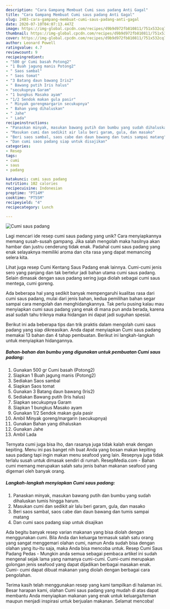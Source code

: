 ```yaml
---
description: "Cara Gampang Membuat Cumi saus padang Anti Gagal"
title: "Cara Gampang Membuat Cumi saus padang Anti Gagal"
slug: 2403-cara-gampang-membuat-cumi-saus-padang-anti-gagal
date: 2020-07-10T04:07:13.447Z
image: https://img-global.cpcdn.com/recipes/d9b9d972fb810811/751x532cq70/cumi-saus-padang-foto-resep-utama.jpg
thumbnail: https://img-global.cpcdn.com/recipes/d9b9d972fb810811/751x532cq70/cumi-saus-padang-foto-resep-utama.jpg
cover: https://img-global.cpcdn.com/recipes/d9b9d972fb810811/751x532cq70/cumi-saus-padang-foto-resep-utama.jpg
author: Leonard Powell
ratingvalue: 4.7
reviewcount: 9
recipeingredient:
- "500 gr Cumi basah Potong2"
- "1 Buah jagung manis Potong2"
- " Saos sambal"
- " Saos tomat"
- "3 Batang daun bawang Iris2"
- " Bawang putih Iris halus"
- "secukupnya Garam"
- "1 bungkus Masako ayam"
- "1/2 Sendok makan gula pasir"
- " Minyak gorengmargarin secukupnya"
- " Bahan yang dihaluskan"
- " Jahe"
- " Lada"
recipeinstructions:
- "Panaskan minyak, masukan bawang putih dan bumbu yang sudah dihaluskan tumis hingga harum."
- "Masukan cumi dan sedikit air lalu beri garam, gula, dan masako"
- "Beri saos sambal, saos cabe dan daun bawang dan tumis sampai matang"
- "Dan cumi saos padang siap untuk disajikan"
categories:
- Resep
tags:
- cumi
- saus
- padang

katakunci: cumi saus padang 
nutrition: 102 calories
recipecuisine: Indonesian
preptime: "PT14M"
cooktime: "PT55M"
recipeyield: "4"
recipecategory: Lunch

---
```



![Cumi saus padang](https://img-global.cpcdn.com/recipes/d9b9d972fb810811/751x532cq70/cumi-saus-padang-foto-resep-utama.jpg)

Lagi mencari ide resep cumi saus padang yang unik? Cara menyiapkannya memang susah-susah gampang. Jika salah mengolah maka hasilnya akan hambar dan justru cenderung tidak enak. Padahal cumi saus padang yang enak selayaknya memiliki aroma dan cita rasa yang dapat memancing selera kita.

Lihat juga resep Cumi Kentang Saus Padang enak lainnya. Cumi-cumi jenis sero yang panjang dan tak bertelur jadi bahan utama cumi saus padang. Selain dimasak dengan saus padang sering juga diolah sebagai cumi saus mentega, cumi goreng.

Ada beberapa hal yang sedikit banyak mempengaruhi kualitas rasa dari cumi saus padang, mulai dari jenis bahan, kedua pemilihan bahan segar sampai cara mengolah dan menghidangkannya. Tak perlu pusing kalau mau menyiapkan cumi saus padang yang enak di mana pun anda berada, karena asal sudah tahu triknya maka hidangan ini dapat jadi suguhan spesial.


Berikut ini ada beberapa tips dan trik praktis dalam mengolah cumi saus padang yang siap dikreasikan. Anda dapat menyiapkan Cumi saus padang memakai 13 bahan dan 4 tahap pembuatan. Berikut ini langkah-langkah untuk menyiapkan hidangannya.

<!--inarticleads1-->

##### Bahan-bahan dan bumbu yang digunakan untuk pembuatan Cumi saus padang:

1. Gunakan 500 gr Cumi basah (Potong2)
1. Siapkan 1 Buah jagung manis (Potong2)
1. Sediakan  Saos sambal
1. Siapkan  Saos tomat
1. Gunakan 3 Batang daun bawang (Iris2)
1. Sediakan  Bawang putih (Iris halus)
1. Siapkan secukupnya Garam
1. Siapkan 1 bungkus Masako ayam
1. Gunakan 1/2 Sendok makan gula pasir
1. Ambil  Minyak goreng/margarin (secukupnya)
1. Gunakan  Bahan yang dihaluskan
1. Gunakan  Jahe
1. Ambil  Lada


Ternyata cumi juga bisa lho, dan rasanya juga tidak kalah enak dengan kepiting. Menu ini pas banget nih buat Anda yang bosan makan kepiting saus padang tapi ingin makan menu seafood yang lain. Resepnya juga tidak terlalu susah untuk dimasak sendiri di rumah. ResepMedia.com - Bahan cumi memang merupakan salah satu jenis bahan makanan seafood yang digemari oleh banyak orang. 

<!--inarticleads2-->

##### Langkah-langkah menyiapkan Cumi saus padang:

1. Panaskan minyak, masukan bawang putih dan bumbu yang sudah dihaluskan tumis hingga harum.
1. Masukan cumi dan sedikit air lalu beri garam, gula, dan masako
1. Beri saos sambal, saos cabe dan daun bawang dan tumis sampai matang
1. Dan cumi saos padang siap untuk disajikan


Ada begitu banyak resep varian makanan yang bisa diolah dengan menggunakan cumi. Bila Anda dan keluarga termasuk salah satu orang yang sangat menggemari olahan cumi, namun Anda sudah bisa dengan olahan yang itu-itu saja, maka Anda bisa mencoba untuk. Resep Cumi Saus Padang Pedas - Mungkin anda semua sebagai pembaca artikel ini sudah mengenal sejak lama yang namanya cumi-cumi. Cumi-cumi merupakan golongan jenis seafood yang dapat dijadikan berbagai masakan enak. Cumi- cumi dapat dibuat makanan yang diolah dengan berbagai cara pengolahan. 

Terima kasih telah menggunakan resep yang kami tampilkan di halaman ini. Besar harapan kami, olahan Cumi saus padang yang mudah di atas dapat membantu Anda menyiapkan makanan yang enak untuk keluarga/teman maupun menjadi inspirasi untuk berjualan makanan. Selamat mencoba!
